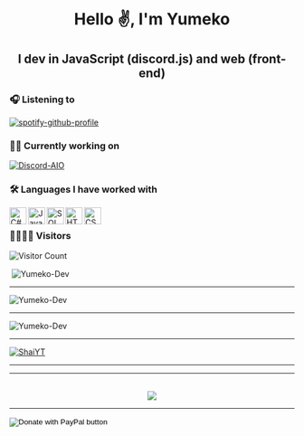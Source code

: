 <h1 align="center">Hello ✌️, I'm Yumeko</h1>
<h2 align="center">I dev in JavaScript (discord.js) and web (front-end)</h2>



### 🎧 Listening to

[![spotify-github-profile](https://spotify-github-profile.vercel.app/api/view?uid=NVDobsBkGdqs7uavZBRJN3C0&cover_image=true&theme=novatorem&align=right)](https://spotify-github-profile.vercel.app/api/view?uid=NVDobsBkGdqs7uavZBRJN3C0&redirect=true)

### 👨‍💻 Currently working on
[![Discord-AIO](https://github-readme-stats.vercel.app/api/pin/?username=Yumeko-Dev&repo=Yumeko_Stealer&q=2022&theme=radical)](https://github.com/Yumeko-Dev/Yumeko_Stealer)

### 🛠 Languages I have worked with

<img align="left" alt="C#" width="30px" src="https://user-images.githubusercontent.com/45857590/149463605-b881c82f-904c-4747-b44c-bf0fe7b5e4a3.png" />
<img align="left" alt="JavaScript" width="30px" src="https://user-images.githubusercontent.com/45857590/149464190-823698f3-378c-4896-9161-dabc77b02ad1.png" />
<img align="left" alt="SQL" width="30px" src="https://user-images.githubusercontent.com/45857590/149464271-9e8facd8-274c-4d7f-a2db-400a3baad77e.png" />
<img align="left" alt="HTML" width="30px" src="https://user-images.githubusercontent.com/45857590/149464548-00432e48-1b7c-411b-b51f-fde86643ceb2.png" />
<img align="left" alt="CSS" width="30px" src="https://user-images.githubusercontent.com/45857590/149464550-9c2360fb-8a7e-41fa-9a27-82e09bc58ffa.png" />

<br/>

### 👨‍👩‍👧‍👦 Visitors

![Visitor Count](https://profile-counter.glitch.me/Yumeko-Dev/count.svg)



<p>&nbsp;<img align="center" src="https://github-readme-stats.vercel.app/api?username=Yumeko-Dev&count_private=true&show_icons=true?theme=buefy&locale=en" alt="Yumeko-Dev" /></p>

---

<p><img align="center" src="https://github-readme-streak-stats.herokuapp.com/?user=Yumeko-Dev&theme=default&locale=en" alt="Yumeko-Dev" /></p>

---

<p><img align="center" src="https://github-readme-stats.vercel.app/api/top-langs/?username=Yumeko-Dev&layout=compact&count_private=true&locale=fr" alt="Yumeko-Dev" /></p>

---

<p align="left"> <a href="https://github.com/ryo-ma/github-profile-trophy"><img src="https://github-profile-trophy.vercel.app/?username=Yumeko-Dev&title=Commit&title=Repositories" alt="ShaiYT" /></a> </p>

---


---  

<p align="center"><br>
  <a href="https://github.com/Enum0x539">
    <img src="https://discord.c99.nl/widget/theme-3/807991177735307304.png"/>
     </a>
</p>

--- 




[discord]: https://discord.gg/BcvzagxZff

<form action="https://www.paypal.com/donate" method="post" target="_top">
<input type="hidden" name="hosted_button_id" value="MZ3HTWZU8HE3S" />
<input type="image" src="https://panels-images.twitch.tv/panel-108951114-image-ce56e770-ae88-4e2c-b07e-b65fded45367" border="0" name="submit" title="PayPal - The safer, easier way to pay online!" alt="Donate with PayPal button" />
<img alt="" border="0" src="https://www.paypal.com/fr_FR/i/scr/pixel.gif" width="1" height="1" />
</form>
